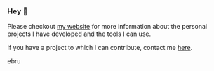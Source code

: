 ### Hey 🖖

Please checkout [my website](https://portfolio-ebru-c-7.web.app/) for more information about the personal projects I have developed and the tools I can use.

If you have a project to which I can contribute, contact me [here](mailto:ebru.cakmak00@gmail.com).

ebru
